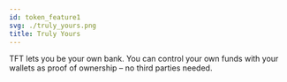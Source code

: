 ```yaml
---
id: token_feature1
svg: ./truly_yours.png
title: Truly Yours
---
```


TFT lets you be your own bank. You can control your own funds with your wallets as proof of ownership – no third parties needed.
